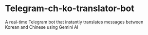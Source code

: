 # Telegram-ch-ko-translator-bot
A real-time Telegram bot that instantly translates messages between Korean and Chinese using Gemini AI
